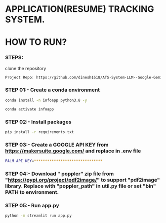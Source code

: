 # APPLICATION(RESUME) TRACKING SYSTEM.

# HOW TO RUN?
### STEPS:

clone the repository

```bash
Project Repo: https://github.com/dinesh1618/ATS-System-LLM--Google-Gemini-.git
```

### STEP 01:- Create a conda environment

```bash
conda install -n infoapp python3.8 -y
```

```bash
conda activate infoapp
```

### STEP 02:- Install  packages
```bash
pip install -r requirements.txt
```

### STEP 03:- Create a GOOGLE API KEY from https://makersuite.google.com/ and replace in .env file
```bash
PALM_API_KEY=*******************************
```

### STEP 04:- Download " poppler" zip file from "https://pypi.org/project/pdf2image/" to support "pdf2image" library. Replace with "poppler_path" in util.py file or set "bin" PATH to environment.

### STEP 05:- Run app.py
```bash
python -m streamlit run app.py
```